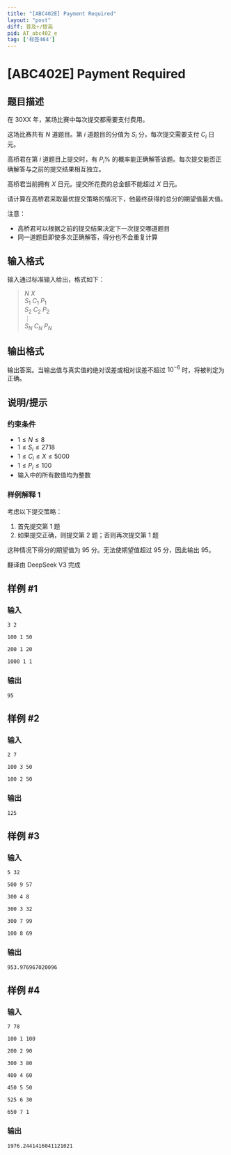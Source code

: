 ```yaml
---
title: "[ABC402E] Payment Required"
layout: "post"
diff: 普及+/提高
pid: AT_abc402_e
tag: ['标签464']
---
```


# [ABC402E] Payment Required

## 题目描述

[problemUrl]: https://atcoder.jp/contests/abc402/tasks/abc402_e

在 30XX 年，某场比赛中每次提交都需要支付费用。

这场比赛共有 $N$ 道题目。第 $i$ 道题目的分值为 $S_i$ 分，每次提交需要支付 $C_i$ 日元。

高桥君在第 $i$ 道题目上提交时，有 $P_i\%$ 的概率能正确解答该题。每次提交能否正确解答与之前的提交结果相互独立。

高桥君当前拥有 $X$ 日元。提交所花费的总金额不能超过 $X$ 日元。

请计算在高桥君采取最优提交策略的情况下，他最终获得的总分的期望值最大值。

注意：
- 高桥君可以根据之前的提交结果决定下一次提交哪道题目
- 同一道题目即使多次正确解答，得分也不会重复计算

## 输入格式

输入通过标准输入给出，格式如下：

> $N$ $X$  
> $S_1$ $C_1$ $P_1$  
> $S_2$ $C_2$ $P_2$  
> $\vdots$  
> $S_N$ $C_N$ $P_N$


## 输出格式

输出答案。当输出值与真实值的绝对误差或相对误差不超过 $10^{-6}$ 时，将被判定为正确。


## 说明/提示

### 约束条件

- $1 \leq N \leq 8$
- $1 \leq S_i \leq 2718$
- $1 \leq C_i \leq X \leq 5000$
- $1 \leq P_i \leq 100$
- 输入中的所有数值均为整数

### 样例解释 1

考虑以下提交策略：
1. 首先提交第 1 题
2. 如果提交正确，则提交第 2 题；否则再次提交第 1 题

这种情况下得分的期望值为 95 分。无法使期望值超过 95 分，因此输出 95。

翻译由 DeepSeek V3 完成

## 样例 #1

### 输入

```
3 2
100 1 50
200 1 20
1000 1 1
```

### 输出

```
95
```

## 样例 #2

### 输入

```
2 7
100 3 50
100 2 50
```

### 输出

```
125
```

## 样例 #3

### 输入

```
5 32
500 9 57
300 4 8
300 3 32
300 7 99
100 8 69
```

### 输出

```
953.976967020096
```

## 样例 #4

### 输入

```
7 78
100 1 100
200 2 90
300 3 80
400 4 60
450 5 50
525 6 30
650 7 1
```

### 输出

```
1976.2441416041121021
```

